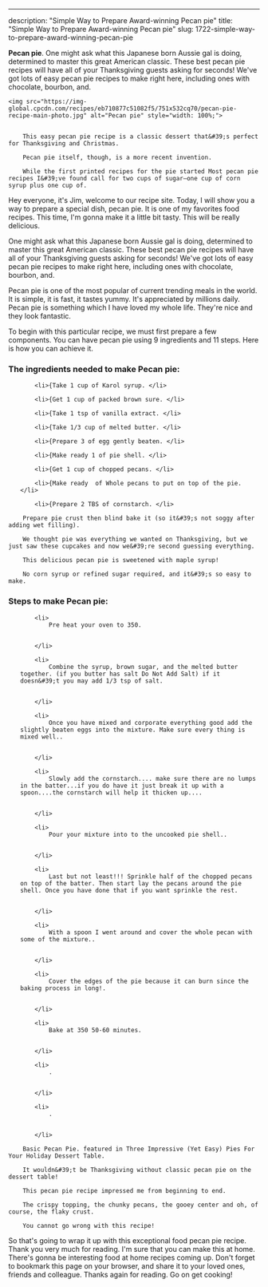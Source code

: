 ---
description: "Simple Way to Prepare Award-winning Pecan pie"
title: "Simple Way to Prepare Award-winning Pecan pie"
slug: 1722-simple-way-to-prepare-award-winning-pecan-pie

<p>
	<strong>Pecan pie</strong>. 
	One might ask what this Japanese born Aussie gal is doing, determined to master this great American classic. These best pecan pie recipes will have all of your Thanksgiving guests asking for seconds! We&#39;ve got lots of easy pecan pie recipes to make right here, including ones with chocolate, bourbon, and.
</p>
<p>
	
	<img src="https://img-global.cpcdn.com/recipes/eb710877c51082f5/751x532cq70/pecan-pie-recipe-main-photo.jpg" alt="Pecan pie" style="width: 100%;">
	
	
		This easy pecan pie recipe is a classic dessert that&#39;s perfect for Thanksgiving and Christmas.
	
		Pecan pie itself, though, is a more recent invention.
	
		While the first printed recipes for the pie started Most pecan pie recipes I&#39;ve found call for two cups of sugar—one cup of corn syrup plus one cup of.
	
</p>
<p>
	Hey everyone, it's Jim, welcome to our recipe site. Today, I will show you a way to prepare a special dish, pecan pie. It is one of my favorites food recipes. This time, I'm gonna make it a little bit tasty. This will be really delicious.
</p>
	
<p>
	One might ask what this Japanese born Aussie gal is doing, determined to master this great American classic. These best pecan pie recipes will have all of your Thanksgiving guests asking for seconds! We&#39;ve got lots of easy pecan pie recipes to make right here, including ones with chocolate, bourbon, and.
</p>
<p>
	Pecan pie is one of the most popular of current trending meals in the world. It is simple, it is fast, it tastes yummy. It's appreciated by millions daily. Pecan pie is something which I have loved my whole life. They're nice and they look fantastic.
</p>

<p>
To begin with this particular recipe, we must first prepare a few components. You can have pecan pie using 9 ingredients and 11 steps. Here is how you can achieve it.
</p>

<h3>The ingredients needed to make Pecan pie:</h3>

<ol>
	
		<li>{Take 1 cup of Karol syrup. </li>
	
		<li>{Get 1 cup of packed brown sure. </li>
	
		<li>{Take 1 tsp of vanilla extract. </li>
	
		<li>{Take 1/3 cup of melted butter. </li>
	
		<li>{Prepare 3 of egg gently beaten. </li>
	
		<li>{Make ready 1 of pie shell. </li>
	
		<li>{Get 1 cup of chopped pecans. </li>
	
		<li>{Make ready  of Whole pecans to put on top of the pie. </li>
	
		<li>{Prepare 2 TBS of cornstarch. </li>
	
</ol>
<p>
	
		Prepare pie crust then blind bake it (so it&#39;s not soggy after adding wet filling).
	
		We thought pie was everything we wanted on Thanksgiving, but we just saw these cupcakes and now we&#39;re second guessing everything.
	
		This delicious pecan pie is sweetened with maple syrup!
	
		No corn syrup or refined sugar required, and it&#39;s so easy to make.
	
</p>

<h3>Steps to make Pecan pie:</h3>

<ol>
	
		<li>
			Pre heat your oven to 350.
			
			
		</li>
	
		<li>
			Combine the syrup, brown sugar, and the melted butter together. (if you butter has salt Do Not Add Salt) if it doesn&#39;t you may add 1/3 tsp of salt.
			
			
		</li>
	
		<li>
			Once you have mixed and corporate everything good add the slightly beaten eggs into the mixture. Make sure every thing is mixed well..
			
			
		</li>
	
		<li>
			Slowly add the cornstarch.... make sure there are no lumps in the batter...if you do have it just break it up with a spoon....the cornstarch will help it thicken up....
			
			
		</li>
	
		<li>
			Pour your mixture into to the uncooked pie shell..
			
			
		</li>
	
		<li>
			Last but not least!!! Sprinkle half of the chopped pecans on top of the batter. Then start lay the pecans around the pie shell. Once you have done that if you want sprinkle the rest.
			
			
		</li>
	
		<li>
			With a spoon I went around and cover the whole pecan with some of the mixture..
			
			
		</li>
	
		<li>
			Cover the edges of the pie because it can burn since the baking process in long!.
			
			
		</li>
	
		<li>
			Bake at 350 50-60 minutes.
			
			
		</li>
	
		<li>
			.
			
			
		</li>
	
		<li>
			.
			
			
		</li>
	
</ol>

<p>
	
		Basic Pecan Pie. featured in Three Impressive (Yet Easy) Pies For Your Holiday Dessert Table.
	
		It wouldn&#39;t be Thanksgiving without classic pecan pie on the dessert table!
	
		This pecan pie recipe impressed me from beginning to end.
	
		The crispy topping, the chunky pecans, the gooey center and oh, of course, the flaky crust.
	
		You cannot go wrong with this recipe!
	
</p>

<p>
	So that's going to wrap it up with this exceptional food pecan pie recipe. Thank you very much for reading. I'm sure that you can make this at home. There's gonna be interesting food at home recipes coming up. Don't forget to bookmark this page on your browser, and share it to your loved ones, friends and colleague. Thanks again for reading. Go on get cooking!
</p>
